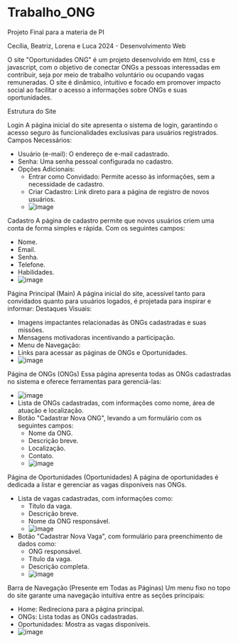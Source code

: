# Trabalho_ONG
Projeto Final para a materia de PI

Cecília, Beatriz, Lorena e Luca
2024 - Desenvolvimento Web

O site "Oportunidades ONG" é um projeto desenvolvido em html, css e javascript, com o objetivo de conectar ONGs a pessoas interessadas em contribuir, seja por meio de trabalho voluntário ou ocupando vagas remuneradas. O site é dinâmico, intuitivo e focado em promover impacto social ao facilitar o acesso a informações sobre ONGs e suas oportunidades.

Estrutura do Site

Login
  A página inicial do site apresenta o sistema de login, garantindo o acesso seguro às funcionalidades exclusivas para usuários registrados.
  Campos Necessários:
  - Usuário (e-mail): O endereço de e-mail cadastrado.
  - Senha: Uma senha pessoal configurada no cadastro.
  - Opções Adicionais:
    - Entrar como Convidado: Permite acesso às informações, sem a necessidade de cadastro. 
    - Criar Cadastro: Link direto para a página de registro de novos usuários.
    - ![image](https://github.com/user-attachments/assets/034cb627-fde3-4b74-a5f9-4a52ea1eb9cd)

Cadastro
  A página de cadastro permite que novos usuários criem uma conta de forma simples e rápida.
  Com os seguintes campos:
  - Nome.
  - Email.
  - Senha.
  - Telefone.
  - Habilidades.
  - ![image](https://github.com/user-attachments/assets/5ca0d339-fdd3-4d8f-a501-020c219f7690)

Página Principal (Main)
  A página inicial do site, acessível tanto para convidados quanto para usuários logados, é projetada para inspirar e informar:
  Destaques Visuais:
  - Imagens impactantes relacionadas às ONGs cadastradas e suas missões.
  - Mensagens motivadoras incentivando a participação.
  - Menu de Navegação:
  - Links para acessar as páginas de ONGs e Oportunidades.
  - ![image](https://github.com/user-attachments/assets/2c576337-2192-4233-a2f1-aee6779f7885)


Página de ONGs (ONGs)
  Essa página apresenta todas as ONGs cadastradas no sistema e oferece ferramentas para gerenciá-las:
  - ![image](https://github.com/user-attachments/assets/c116f1bb-43e8-44cf-b268-4604185f1fa6)
  - Lista de ONGs cadastradas, com informações como nome, área de atuação e localização.
  - Botão "Cadastrar Nova ONG", levando a um formulário com os seguintes campos:
    - Nome da ONG.
    - Descrição breve.
    - Localização.
    - Contato.
    - ![image](https://github.com/user-attachments/assets/2e5b7404-c5c1-4dcc-abae-d0a039ca64da)

Página de Oportunidades (Oportunidades)
A página de oportunidades é dedicada a listar e gerenciar as vagas disponíveis nas ONGs.
  - Lista de vagas cadastradas, com informações como:
    - Título da vaga.
    - Descrição breve.
    - Nome da ONG responsável.
    - ![image](https://github.com/user-attachments/assets/54cc3938-8653-48bd-abaa-52ece8c9644c)
  - Botão "Cadastrar Nova Vaga", com formulário para preenchimento de dados como:
    - ONG responsável.
    - Título da vaga.
    - Descrição completa.
    - ![image](https://github.com/user-attachments/assets/caaf9028-8fef-4ed8-ae5e-c61b9142de2c)


Barra de Navegação (Presente em Todas as Páginas)
Um menu fixo no topo do site garante uma navegação intuitiva entre as seções principais:
  - Home: Redireciona para a página principal.
  - ONGs: Lista todas as ONGs cadastradas.
  - Oportunidades: Mostra as vagas disponíveis.
  - ![image](https://github.com/user-attachments/assets/1d7d98b3-39ef-42d6-bb19-35df00665c58)

